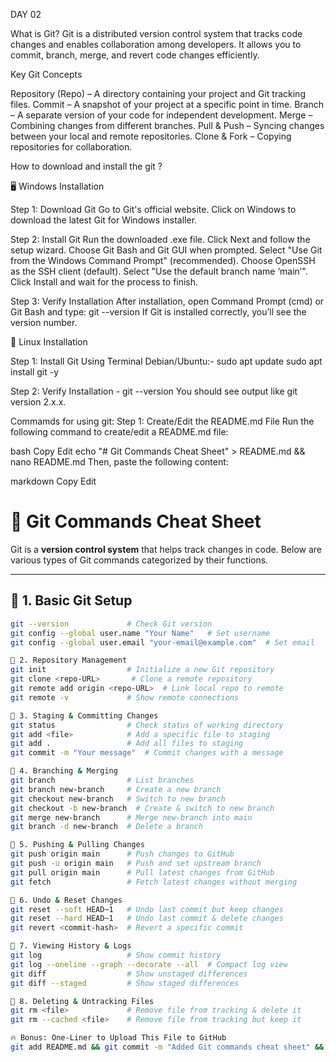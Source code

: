 DAY 02 
  
What is Git?
Git is a distributed version control system that tracks code changes and enables collaboration among developers. It allows you to commit, branch, merge, and revert code changes efficiently.

Key Git Concepts
  
Repository (Repo) – A directory containing your project and Git tracking files.
Commit – A snapshot of your project at a specific point in time.
Branch – A separate version of your code for independent development.
Merge – Combining changes from different branches.
Pull & Push – Syncing changes between your local and remote repositories.
Clone & Fork – Copying repositories for collaboration.



How to download and install the git ?  
  
🖥️ Windows Installation
  
Step 1: Download Git
Go to Git's official website.
Click on Windows to download the latest Git for Windows installer.
  
Step 2: Install Git
Run the downloaded .exe file.
Click Next and follow the setup wizard.
Choose Git Bash and Git GUI when prompted.
Select "Use Git from the Windows Command Prompt" (recommended).
Choose OpenSSH as the SSH client (default).
Select "Use the default branch name ‘main’".
Click Install and wait for the process to finish.
  
Step 3: Verify Installation
After installation, open Command Prompt (cmd) or Git Bash and type:
git --version
If Git is installed correctly, you’ll see the version number.
  


  
🐧 Linux Installation
  
Step 1: Install Git Using Terminal
Debian/Ubuntu:-
sudo apt update
sudo apt install git -y

Step 2: Verify Installation - 
git --version
You should see output like git version 2.x.x.
  

Commamds for using git:
 Step 1: Create/Edit the README.md File
Run the following command to create/edit a README.md file:

bash
Copy
Edit
echo "# Git Commands Cheat Sheet" > README.md && nano README.md
Then, paste the following content:

markdown
Copy
Edit
# 🚀 Git Commands Cheat Sheet

Git is a **version control system** that helps track changes in code. Below are various types of Git commands categorized by their functions.

---

## 📌 1. Basic Git Setup
```bash
git --version             # Check Git version
git config --global user.name "Your Name"   # Set username
git config --global user.email "your-email@example.com"  # Set email

📌 2. Repository Management
git init                  # Initialize a new Git repository
git clone <repo-URL>       # Clone a remote repository
git remote add origin <repo-URL>  # Link local repo to remote
git remote -v             # Show remote connections

📌 3. Staging & Committing Changes
git status                # Check status of working directory
git add <file>            # Add a specific file to staging
git add .                 # Add all files to staging
git commit -m "Your message"  # Commit changes with a message

📌 4. Branching & Merging
git branch                # List branches
git branch new-branch     # Create a new branch
git checkout new-branch   # Switch to new branch
git checkout -b new-branch  # Create & switch to new branch
git merge new-branch      # Merge new-branch into main
git branch -d new-branch  # Delete a branch

📌 5. Pushing & Pulling Changes
git push origin main      # Push changes to GitHub
git push -u origin main   # Push and set upstream branch
git pull origin main      # Pull latest changes from GitHub
git fetch                 # Fetch latest changes without merging

📌 6. Undo & Reset Changes
git reset --soft HEAD~1   # Undo last commit but keep changes
git reset --hard HEAD~1   # Undo last commit & delete changes
git revert <commit-hash>  # Revert a specific commit

📌 7. Viewing History & Logs
git log                   # Show commit history
git log --oneline --graph --decorate --all  # Compact log view
git diff                  # Show unstaged differences
git diff --staged         # Show staged differences

📌 8. Deleting & Untracking Files
git rm <file>             # Remove file from tracking & delete it
git rm --cached <file>    # Remove file from tracking but keep it

🔥 Bonus: One-Liner to Upload This File to GitHub
git add README.md && git commit -m "Added Git commands cheat sheet" && git push origin main
